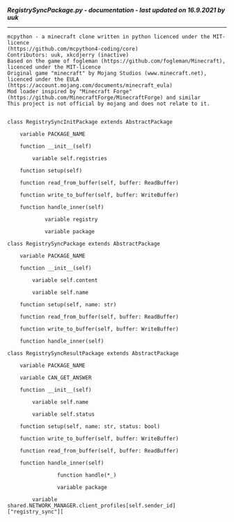 ***RegistrySyncPackage.py - documentation - last updated on 16.9.2021 by uuk***
___

    mcpython - a minecraft clone written in python licenced under the MIT-licence 
    (https://github.com/mcpython4-coding/core)
    Contributors: uuk, xkcdjerry (inactive)
    Based on the game of fogleman (https://github.com/fogleman/Minecraft), licenced under the MIT-licence
    Original game "minecraft" by Mojang Studios (www.minecraft.net), licenced under the EULA
    (https://account.mojang.com/documents/minecraft_eula)
    Mod loader inspired by "Minecraft Forge" (https://github.com/MinecraftForge/MinecraftForge) and similar
    This project is not official by mojang and does not relate to it.


    class RegistrySyncInitPackage extends AbstractPackage

        variable PACKAGE_NAME

        function __init__(self)

            variable self.registries

        function setup(self)

        function read_from_buffer(self, buffer: ReadBuffer)

        function write_to_buffer(self, buffer: WriteBuffer)

        function handle_inner(self)

                variable registry

                variable package

    class RegistrySyncPackage extends AbstractPackage

        variable PACKAGE_NAME

        function __init__(self)

            variable self.content

            variable self.name

        function setup(self, name: str)

        function read_from_buffer(self, buffer: ReadBuffer)

        function write_to_buffer(self, buffer: WriteBuffer)

        function handle_inner(self)

    class RegistrySyncResultPackage extends AbstractPackage

        variable PACKAGE_NAME

        variable CAN_GET_ANSWER

        function __init__(self)

            variable self.name

            variable self.status

        function setup(self, name: str, status: bool)

        function write_to_buffer(self, buffer: WriteBuffer)

        function read_from_buffer(self, buffer: ReadBuffer)

        function handle_inner(self)

                    function handle(*_)

                    variable package

            variable shared.NETWORK_MANAGER.client_profiles[self.sender_id]["registry_sync"][